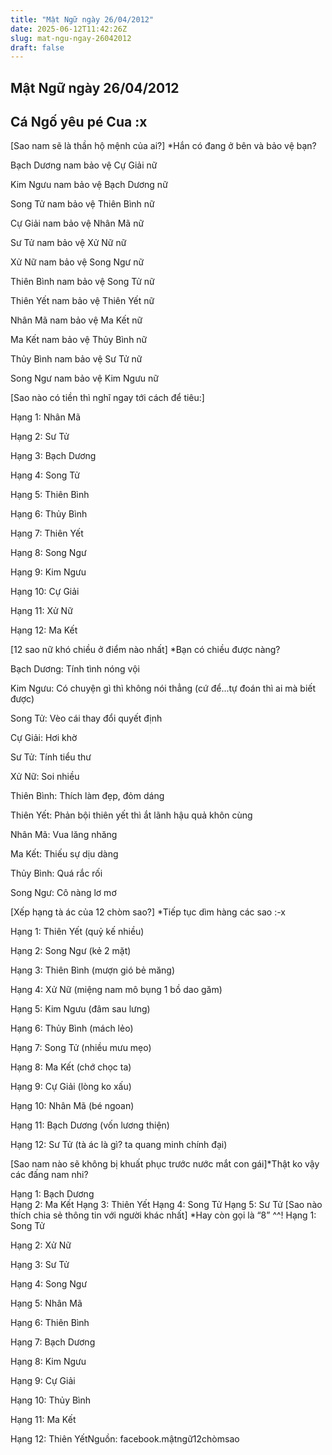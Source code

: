 ```yaml
---
title: "Mật Ngữ ngày 26/04/2012"
date: 2025-06-12T11:42:26Z
slug: mat-ngu-ngay-26042012
draft: false
---
```


## Mật Ngữ ngày 26/04/2012

## Cá Ngố yêu pé Cua :x

[Sao nam sẽ là thần hộ mệnh của ai?]
 *Hắn có đang ở bên và bảo vệ bạn?
 

 
 Bạch Dương nam bảo vệ Cự Giải nữ
 
 Kim Ngưu nam bảo vệ Bạch Dương nữ
 
Song Tử nam bảo vệ Thiên Bình nữ
 
Cự Giải nam bảo vệ Nhân Mã nữ
 
Sư Tử nam bảo vệ Xử Nữ nữ
 
Xử Nữ nam bảo vệ Song Ngư nữ
 
Thiên Bình nam bảo vệ Song Tử nữ
 
Thiên Yết nam bảo vệ Thiên Yết nữ
 
Nhân Mã nam bảo vệ Ma Kết nữ
 
Ma Kết nam bảo vệ Thủy Bình nữ
 
Thủy Bình nam bảo vệ Sư Tử nữ
 
Song Ngư nam bảo vệ Kim Ngưu nữ
 
 
 
 
[Sao nào có tiền thì nghĩ ngay tới cách để tiêu:]
 

 
 Hạng 1: Nhân Mã 
 
 Hạng 2: Sư Tử 
 
 Hạng 3: Bạch Dương 
 
Hạng 4: Song Tử
 
Hạng 5: Thiên Bình 
 
Hạng 6: Thủy Bình
 
Hạng 7: Thiên Yết 
 
Hạng 8: Song Ngư 
 
Hạng 9: Kim Ngưu 
 
Hạng 10: Cự Giải 
 
Hạng 11: Xử Nữ 
 
Hạng 12: Ma Kết 
 
 
 
[12 sao nữ khó chiều ở điểm nào nhất]
 *Bạn có chiều được nàng?
 

 
 Bạch Dương: Tính tình nóng vội
 
 Kim Ngưu: Có chuyện gì thì không nói thẳng (cứ để...tự đoán thì ai mà biết được)
 
Song Tử: Vèo cái thay đổi quyết định
 
Cự Giải: Hơi khờ
 
Sư Tử: Tính tiểu thư
 
Xử Nữ: Soi nhiều
 
Thiên Bình: Thích làm đẹp, đỏm dáng
 
Thiên Yết: Phản bội thiên yết thì ắt lãnh hậu quả khôn cùng
 
Nhân Mã: Vua lăng nhăng
 
Ma Kết: Thiếu sự dịu dàng
 
Thủy Bình: Quá rắc rối
 
Song Ngư: Cô nàng lơ mơ
 
 
 
[Xếp hạng tà ác của 12 chòm sao?]
 *Tiếp tục dìm hàng các sao :-x
 

 
 Hạng 1: Thiên Yết (quỷ kế nhiều)
 
 Hạng 2: Song Ngư (kẻ 2 mặt) 
 
Hạng 3: Thiên Bình (mượn gió bẻ măng)
 
Hạng 4: Xử Nữ (miệng nam mô bụng 1 bồ dao găm)
 
Hạng 5: Kim Ngưu (đâm sau lưng)
 
Hạng 6: Thủy Bình (mách lẻo)
 
Hạng 7: Song Tử (nhiều mưu mẹo) 
 
Hạng 8: Ma Kết (chớ chọc ta)
 
Hạng 9: Cự Giải (lòng ko xấu) 
 
Hạng 10: Nhân Mã (bé ngoan)
 
Hạng 11: Bạch Dương (vốn lương thiện)
 
Hạng 12: Sư Tử (tà ác là gì? ta quang minh chính đại)
 
 
[Sao nam nào sẽ không bị khuất phục trước nước mắt con gái]*Thật ko vậy các đấng nam nhi? 

 
Hạng 1: Bạch Dương  
Hạng 2: Ma Kết Hạng 3: Thiên Yết Hạng 4: Song Tử Hạng 5: Sư Tử [Sao nào thích chia sẻ thông tin với người khác nhất]
*Hay còn gọi là “8” ^^!
Hạng 1: Song Tử 

Hạng 2: Xử Nữ 

Hạng 3: Sư Tử 

Hạng 4: Song Ngư

Hạng 5: Nhân Mã 

Hạng 6: Thiên Bình 

Hạng 7: Bạch Dương 

Hạng 8: Kim Ngưu

Hạng 9: Cự Giải

Hạng 10: Thủy Bình

Hạng 11: Ma Kết

Hạng 12: Thiên YếtNguồn: facebook.mậtngữ12chòmsao
